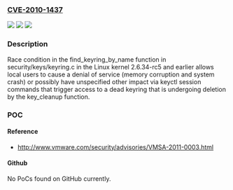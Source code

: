### [CVE-2010-1437](https://cve.mitre.org/cgi-bin/cvename.cgi?name=CVE-2010-1437)
![](https://img.shields.io/static/v1?label=Product&message=n%2Fa&color=blue)
![](https://img.shields.io/static/v1?label=Version&message=n%2Fa&color=blue)
![](https://img.shields.io/static/v1?label=Vulnerability&message=n%2Fa&color=brighgreen)

### Description

Race condition in the find_keyring_by_name function in security/keys/keyring.c in the Linux kernel 2.6.34-rc5 and earlier allows local users to cause a denial of service (memory corruption and system crash) or possibly have unspecified other impact via keyctl session commands that trigger access to a dead keyring that is undergoing deletion by the key_cleanup function.

### POC

#### Reference
- http://www.vmware.com/security/advisories/VMSA-2011-0003.html

#### Github
No PoCs found on GitHub currently.

